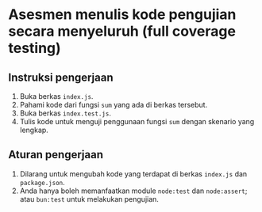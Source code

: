 # Asesmen menulis kode pengujian secara menyeluruh (full coverage testing)

## Instruksi pengerjaan

1. Buka berkas `index.js`.
2. Pahami kode dari fungsi `sum` yang ada di berkas tersebut.
3. Buka berkas `index.test.js`.
4. Tulis kode untuk menguji penggunaan fungsi `sum` dengan skenario yang lengkap.

## Aturan pengerjaan

1. Dilarang untuk mengubah kode yang terdapat di berkas `index.js` dan `package.json`.
2. Anda hanya boleh memanfaatkan module `node:test` dan `node:assert`; atau `bun:test` untuk melakukan pengujian.
